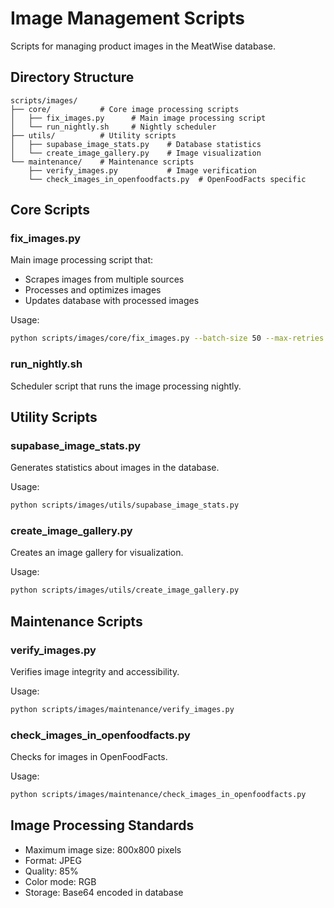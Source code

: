# Image Management Scripts

Scripts for managing product images in the MeatWise database.

## Directory Structure

```
scripts/images/
├── core/           # Core image processing scripts
│   ├── fix_images.py      # Main image processing script
│   └── run_nightly.sh     # Nightly scheduler
├── utils/          # Utility scripts
│   ├── supabase_image_stats.py    # Database statistics
│   └── create_image_gallery.py    # Image visualization
└── maintenance/    # Maintenance scripts
    ├── verify_images.py           # Image verification
    └── check_images_in_openfoodfacts.py  # OpenFoodFacts specific
```

## Core Scripts

### fix_images.py
Main image processing script that:
- Scrapes images from multiple sources
- Processes and optimizes images
- Updates database with processed images

Usage:
```bash
python scripts/images/core/fix_images.py --batch-size 50 --max-retries 3 --time-limit 8
```

### run_nightly.sh
Scheduler script that runs the image processing nightly.

## Utility Scripts

### supabase_image_stats.py
Generates statistics about images in the database.

Usage:
```bash
python scripts/images/utils/supabase_image_stats.py
```

### create_image_gallery.py
Creates an image gallery for visualization.

Usage:
   ```bash
python scripts/images/utils/create_image_gallery.py
```

## Maintenance Scripts

### verify_images.py
Verifies image integrity and accessibility.

Usage:
   ```bash
python scripts/images/maintenance/verify_images.py
   ```

### check_images_in_openfoodfacts.py
Checks for images in OpenFoodFacts.

Usage:
   ```bash
python scripts/images/maintenance/check_images_in_openfoodfacts.py
   ```

## Image Processing Standards

- Maximum image size: 800x800 pixels
- Format: JPEG
- Quality: 85%
- Color mode: RGB
- Storage: Base64 encoded in database 